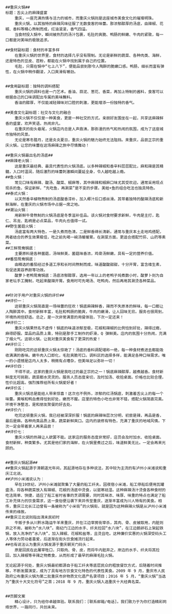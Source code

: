     ##重庆火锅##
    标题：舌尖上的麻辣盛宴
        重庆，一座充满热情与活力的城市，而重庆火锅则是这座城市美食文化的璀璨明珠。
        重庆火锅，以其独特的麻辣风味征服了无数食客的味蕾。那浓郁醇厚的汤底，由辣椒、花椒、香料等精心熬制而成，红油滚滚，香气四溢。
        当食材投入锅中，瞬间被热烈的汤汁包裹，毛肚的爽脆、鸭肠的鲜嫩、牛肉的紧致，每一口都是对美味的极致追求。

    ##食材副标题：食材的丰富多样
        在重庆火锅的世界里，食材的选择几乎没有限制。无论是新鲜的蔬菜、各种肉类、海鲜，还是特色的豆皮、苕粉，都能在火锅中找到属于自己的位置。
        毛肚，只需在锅中“七上八下”，便能品尝到那令人陶醉的脆嫩口感。鸭肠，细长而富有弹性，在火锅中稍作翻滚，入口爽滑有嚼劲。


    ##食用副标题：独特的调料搭配
        重庆火锅的调料也是一门艺术。香油、蒜泥、葱花、香菜，再加上特制的酱料，食客可以根据自己的口味调配出专属的美味蘸料。
        香油的醇厚，不仅能减轻辣味对口腔的刺激，更能增添一份独特的香气。

    ##美食文化副标题：社交与文化的融合
        重庆火锅不仅仅是一种美食，更是一种社交的方式。亲朋好友围坐在一起，共享这麻辣鲜香的盛宴，欢声笑语，热闹非凡。
        在重庆的街头巷尾，火锅店内总是人声鼎沸，那弥漫的热气和热闹的氛围，成为了这座城市独特的风景。
        无论是寒冬腊月，还是炎炎夏日，重庆火锅的魅力始终无法阻挡。来重庆，品尝正宗的重庆火锅，让您的味蕾在这场麻辣之旅中尽情舞动！

    ##重庆火锅最出名的汤底##
    ##麻辣老火锅：
        这是重庆最经典、最具代表性的火锅汤底。以多种辣椒和香辛料层层配比，麻和辣是其精髓，入口时温润，随后激烈的味蕾刺激瞬间蔓延全身，令人越吃越上瘾。
    ##鱼火锅：
        常见口味有麻辣、酸汤、酸菜、椒麻等，其中麻辣和椒麻口味尤其受欢迎。通常采用现点现杀的鱼，保证新鲜，“先吃鱼，再涮菜”是不变的步骤。美蛙+鱼的组合吃法也独具特色。
    ##泰式火锅：
        以天然香辛植物熬制的汤底酸香淳朴，加入椰汁后口感丝滑。其带着独特的酸辣汤底和新鲜海鲜，在重庆的火锅市场中占据一席之地。
    ##潮汕火锅：
        用新鲜牛骨熬制的火锅汤底是冬季滋补佳品。该火锅对食材要求新鲜，牛肉是主打，匙仁、吊龙、匙柄是必点菜品，牛肉丸也值得一试。
    ##野生菌菇火锅：
        汤底富有两大特色，一是久煮而色清，二是鲜香绵长清新。通常与重庆本土走地鸡搭配，两者结合的养生效果极佳，吃之前先喝一碗汤暖暖胃。在涮菜方面，更适合搭配竹荪、山药等素菜。
    ##三鲜鸳鸯锅底：
        主要原料是各种菌菇，汤味鲜美，菌菇味香浓，鸡骨汤鲜嫩，具有一定的营养价值。
    ##番茄鸳鸯锅底：
        由精选的番茄经过多道工序和长时间熬制而成，味道酸酸甜甜，十分开胃，富含维生素，有促进美容养颜等功效。
        酸萝卜老鸭鸳鸯锅底：汤底浓郁醇厚，选用一年以上的老鸭子炖煮数小时，酸萝卜则为自家老坛手工腌制，吃起来酸辣开胃。食用时可先喝汤、吃鸭肉，然后再用其涮烫各种菜品。


    ##针对于用户对重庆火锅的评价##
    ##评价一：
        这顿重庆火锅简直是一场味蕾的狂欢！锅底麻辣鲜香，辣而不失原本的鲜味，每一口都让人陶醉其中。食材新鲜丰富，毛肚和鸭肠的脆爽，牛肉的嫩滑，让人回味无穷。服务也很周到，环境热闹但舒适。总之，是一次非常满意的用餐体验，下次一定还来！
    ##评价二：
        重庆火锅果然名不虚传！锅底的味道浓郁至极，花椒和辣椒的比例恰到好处，辣得过瘾，麻得舒服。菜品的品质上乘，特别是那手工制作的虾滑，Q 弹鲜美。店内的氛围十分热闹，充满了烟火气。这顿火锅，让我对重庆美食有了更深的热爱！
    ##评价三：
        刚刚吃完的这顿重庆火锅太惊艳了！汤底的香料调配堪称一绝，每一种食材煮进去都能吸收满满的香味。嫩牛肉入口即化，毛肚爽脆可口。调料区的选择多样，能满足各种口味需求。唯一的小遗憾是店内人太多，稍微有点嘈杂，但美味足以弥补一切！
    ##评价四：
        不得不说，这家的重庆火锅是我吃过的最正宗的之一！锅底麻辣醇厚，越煮越香。食材新鲜度无可挑剔，蔬菜都水灵灵的。服务人员态度亲切，及时加汤、收拾桌面。价格也比较合理，性价比超高。强烈推荐给所有火锅爱好者！
    ##评价五：
        重庆火锅总是能给人带来惊喜！这次也不例外，浓郁的红汤锅底，刺激着舌尖上的每一个味蕾。黄喉和鸭血煮得恰到好处，嫩而不腥。店里的特色小吃也非常不错，搭配火锅简直完美。环境干净整洁，是和朋友聚餐的好去处。
    ##评价六：
        吃完这顿重庆火锅，我已经被深深折服！锅底的麻辣味层次分明，初尝是辣，再品是香，最后是麻。各种肉类品质上乘，蔬菜新鲜爽口。店内的装修有特色，充满了重庆的地域风情。下次一定会带着家人再来品尝！
    ##评价七：
        重庆火锅的热辣让人欲罢不能。这家店的服务态度非常好，店员会及时加水、收拾桌面。食材新鲜，种类繁多。尤其是他们家的海鲜，在火锅里煮过之后，味道鲜美无比。一定会再来光顾的。


    ##重庆火锅起源##
    ##重庆火锅起源于清朝道光年间，其起源地存在多种说法，其中较为主流的有泸州小米滩说和重庆江北说。
    ##泸州小米滩说认为：
        早在19世纪，泸州小米滩就聚集了大量的船工纤夫。因夜宿小米滩，船工停船后便用瓦罐盛汤，将各种蔬菜放入有辣椒、花椒的汤底中烫食，以驱寒祛湿。这种麻辣汤汁烫食各种食材的吃法简单、快捷，适应了船工省时省事的烹调需要，同时其味浓、味厚、味重的特点也满足了船工补充体力的饮食需求，这一食俗便沿袭下来并传至重庆，逐渐丰富成为川人特有的美食。相传，重庆江北长江边曾有一条被称为“小米街”的火锅街，就是因为这种麻辣火锅是从泸州小米滩传来的缘故。
    ##重庆江北说则指出清末民初时
        牛贩子多从川黔水路运牛羊来重庆，并在江边宰房街宰杀，其肉、骨、皮被取用，内脏则弃之不用，被称为“水八块”。南纪门江边的水手、纤夫捡回“水八块”，在江边鹅卵石上架起铁锅，放入洗净的“水八块”，加入辣椒、花椒和盐等，且烫且吃。这种廉价实惠的火锅深受码头工人等体力劳动者喜爱，后逐渐在街头饮食摊流行起来。
    ##也有说法认为重庆火锅发源于重庆朝天门码头：
        原是回民在此屠宰牲口，只取肉、骨、皮，而将牛内脏弃之，岸边的水手、纤夫将其捡回，加入辣椒等辛辣之物煮食，从而形成了最早的麻辣毛肚火锅。

    无论起源于何处，重庆火锅最初都源自于船工纤夫等底层民众的粗放餐饮方式，后随着时间推移，不断发展演变，成为了具有地方饮食文化特色的代表性美食。2009 年 9 月，重庆市人民政府公布重庆火锅为第二批重庆市非物质文化遗产名录项目；2016 年 5 月，“重庆火锅”当选为“重庆十大文化符号”之首；2018 年 9 月，重庆火锅入选重庆十大经典名菜。


    ##页脚文案
        精心设计，只为给你卓越体验。联系我们：[联系邮箱/电话]。我们致力于为你打造精彩网络世界，一路同行，共创未来。
